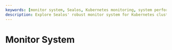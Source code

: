 ```yaml
---
keywords: [monitor system, Sealos, Kubernetes monitoring, system performance, observability, metrics collection, log analysis, alerting, dashboard visualization, cloud-native monitoring]
description: Explore Sealos' robust monitor system for Kubernetes clusters. Learn about performance tracking, log analysis, and alerting features for optimal cloud-native observability.
---
```


# Monitor System